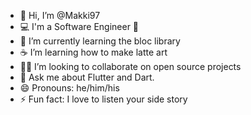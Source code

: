 - 👋 Hi, I’m @Makki97
- 💻 I'm a Software Engineer 🌆
- 🔭 I’m currently learning  the bloc library
- ☕ I’m learning how to make latte art
- 🧑‍💻 I’m looking to collaborate on open source projects
- 💬 Ask me about Flutter and Dart.
- 😄 Pronouns: he/him/his
- ⚡ Fun fact: I love to listen your side story


<!---
Makki97/Makki97 is a ✨ special ✨ repository because its `README.md` (this file) appears on your GitHub profile.
You can click the Preview link to take a look at your changes.
--->
